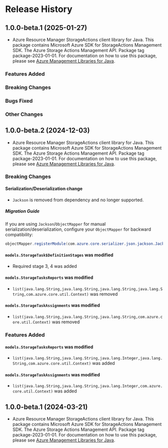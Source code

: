 # Release History

## 1.0.0-beta.1 (2025-01-27)

- Azure Resource Manager StorageActions client library for Java. This package contains Microsoft Azure SDK for StorageActions Management SDK. The Azure Storage Actions Management API. Package tag package-2023-01-01. For documentation on how to use this package, please see [Azure Management Libraries for Java](https://aka.ms/azsdk/java/mgmt).

### Features Added

### Breaking Changes

### Bugs Fixed

### Other Changes

## 1.0.0-beta.2 (2024-12-03)

- Azure Resource Manager StorageActions client library for Java. This package contains Microsoft Azure SDK for StorageActions Management SDK. The Azure Storage Actions Management API. Package tag package-2023-01-01. For documentation on how to use this package, please see [Azure Management Libraries for Java](https://aka.ms/azsdk/java/mgmt).

### Breaking Changes

#### Serialization/Deserialization change

- `Jackson` is removed from dependency and no longer supported.

##### Migration Guide

If you are using `Jackson`/`ObjectMapper` for manual serialization/deserialization, configure your `ObjectMapper` for backward compatibility:
```java
objectMapper.registerModule(com.azure.core.serializer.json.jackson.JacksonJsonProvider.getJsonSerializableDatabindModule());
```

#### `models.StorageTask$DefinitionStages` was modified

* Required stage 3, 4 was added

#### `models.StorageTasksReports` was modified

* `list(java.lang.String,java.lang.String,java.lang.String,java.lang.String,com.azure.core.util.Context)` was removed

#### `models.StorageTaskAssignments` was modified

* `list(java.lang.String,java.lang.String,java.lang.String,com.azure.core.util.Context)` was removed

### Features Added

#### `models.StorageTasksReports` was modified

* `list(java.lang.String,java.lang.String,java.lang.Integer,java.lang.String,com.azure.core.util.Context)` was added

#### `models.StorageTaskAssignments` was modified

* `list(java.lang.String,java.lang.String,java.lang.Integer,com.azure.core.util.Context)` was added

## 1.0.0-beta.1 (2024-03-21)

- Azure Resource Manager StorageActions client library for Java. This package contains Microsoft Azure SDK for StorageActions Management SDK. The Azure Storage Actions Management API. Package tag package-2023-01-01. For documentation on how to use this package, please see [Azure Management Libraries for Java](https://aka.ms/azsdk/java/mgmt).

